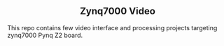 <h2 align="center">Zynq7000 Video</h2>

This repo contains few video interface and processing projects targeting zynq7000 Pynq Z2 board.
